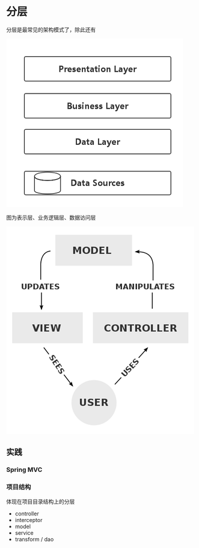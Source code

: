 分层
===

分层是最常见的架构模式了，除此还有


![Presentation Business Data Layer](./images/pbd.png)

图为表示层、业务逻辑层、数据访问层

![MVC](./images/mvc.png)

实践
---

### Spring MVC

### 项目结构

体现在项目目录结构上的分层

 - controller
 - interceptor
 - model
 - service
 - transform / dao

